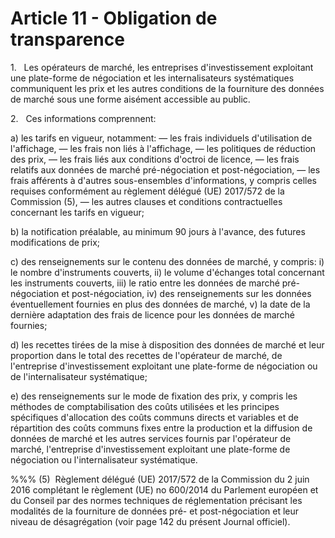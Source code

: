 # Article 11 - Obligation de transparence


1.   Les opérateurs de marché, les entreprises d'investissement exploitant une plate-forme de négociation et les internalisateurs systématiques communiquent les prix et les autres conditions de la fourniture des données de marché sous une forme aisément accessible au public.

2.   Ces informations comprennent:

a) les tarifs en vigueur, notamment: — les frais individuels d'utilisation de l'affichage, — les frais non liés à l'affichage, — les politiques de réduction des prix, — les frais liés aux conditions d'octroi de licence, — les frais relatifs aux données de marché pré-négociation et post-négociation, — les frais afférents à d'autres sous-ensembles d'informations, y compris celles requises conformément au règlement délégué (UE) 2017/572 de la Commission (5), — les autres clauses et conditions contractuelles concernant les tarifs en vigueur;

b) la notification préalable, au minimum 90 jours à l'avance, des futures modifications de prix;

c) des renseignements sur le contenu des données de marché, y compris: i) le nombre d'instruments couverts, ii) le volume d'échanges total concernant les instruments couverts, iii) le ratio entre les données de marché pré-négociation et post-négociation, iv) des renseignements sur les données éventuellement fournies en plus des données de marché, v) la date de la dernière adaptation des frais de licence pour les données de marché fournies;

d) les recettes tirées de la mise à disposition des données de marché et leur proportion dans le total des recettes de l'opérateur de marché, de l'entreprise d'investissement exploitant une plate-forme de négociation ou de l'internalisateur systématique;

e) des renseignements sur le mode de fixation des prix, y compris les méthodes de comptabilisation des coûts utilisées et les principes spécifiques d'allocation des coûts communs directs et variables et de répartition des coûts communs fixes entre la production et la diffusion de données de marché et les autres services fournis par l'opérateur de marché, l'entreprise d'investissement exploitant une plate-forme de négociation ou l'internalisateur systématique.

%%% (5)  Règlement délégué (UE) 2017/572 de la Commission du 2 juin 2016 complétant le règlement (UE) no 600/2014 du Parlement européen et du Conseil par des normes techniques de réglementation précisant les modalités de la fourniture de données pré- et post-négociation et leur niveau de désagrégation (voir page 142 du présent Journal officiel).
